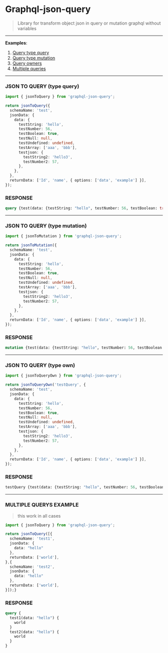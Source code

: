 # Graphql-json-query

> Library for transform object json in query or mutation graphql without variables

<hr>

**Examples**:

1. [Query type query](#id1)
2. [Query type mutation](#id2)
3. [Query owners](#id3)
4. [Multiple queries](#id4)

<hr>

### JSON TO QUERY (type query) <a name="id1"></a>

```typescript
import { jsonToQuery } from 'graphql-json-query';

return jsonToQuery({
  schemaName: 'test',
  jsonData: {
    data: {
      testString: 'hello',
      testNumber: 56,
      testBoolean: true,
      testNull: null,
      testUndefined: undefined,
      testArray: ['aaa', 'bbb'],
      testjson: {
        testString2: 'hello3',
        testNumber2: 57,
      },
    },
  },
  returnData: ['Id', 'name', { options: ['data', 'example'] }],
});
```

### RESPONSE

```graphql
query {test(data: {testString: "hello", testNumber: 56, testBoolean: true, testNull: null, testArray: ["aaa", "bbb"], testjson: {testString2: "hello3", testNumber2: 57}}){Id name options : {  data  example  } }}
```

<hr>

### JSON TO QUERY (type mutation) <a name="id2"></a>

```typescript
import { jsonToMutation } from 'graphql-json-query';

return jsonToMutation({
  schemaName: 'test',
  jsonData: {
    data: {
      testString: 'hello',
      testNumber: 56,
      testBoolean: true,
      testNull: null,
      testUndefined: undefined,
      testArray: ['aaa', 'bbb'],
      testjson: {
        testString2: 'hello3',
        testNumber2: 57,
      },
    },
  },
  returnData: ['Id', 'name', { options: ['data', 'example'] }],
});
```

### RESPONSE

```graphql
mutation {test(data: {testString: "hello", testNumber: 56, testBoolean: true, testNull: null, testArray: ["aaa", "bbb"], testjson: {testString2: "hello3", testNumber2: 57}}){Id name options : {  data  example  } }}
```

<hr>

### JSON TO QUERY (type own) <a name="id3"></a>

```typescript
import { jsonToQueryOwn } from 'graphql-json-query';

return jsonToQueryOwn('testQuery', {
  schemaName: 'test',
  jsonData: {
    data: {
      testString: 'hello',
      testNumber: 56,
      testBoolean: true,
      testNull: null,
      testUndefined: undefined,
      testArray: ['aaa', 'bbb'],
      testjson: {
        testString2: 'hello3',
        testNumber2: 57,
      },
    },
  },
  returnData: ['Id', 'name', { options: ['data', 'example'] }],
});
```

### RESPONSE

```graphql
testQuery {test(data: {testString: "hello", testNumber: 56, testBoolean: true, testNull: null, testArray: ["aaa", "bbb"], testjson: {testString2: "hello3", testNumber2: 57}}){Id name options : {  data  example  } }}
```

<hr>

### MULTIPLE QUERYS EXAMPLE <a name="id4"></a>

> this work in all cases

```typescript
import { jsonToQuery } from 'graphql-json-query';

return jsonToQuery([{
  schemaName: 'test1',
  jsonData: {
    data: "hello"
  },
  returnData: ['world'],
},{
  schemaName: 'test2',
  jsonData: {
    data: "hello"
  },
  returnData: ['world'],
}]);}
```

### RESPONSE

```graphql
query {
  test1(data: "hello") {
    world
  }
  test2(data: "hello") {
    world
  }
}
```
